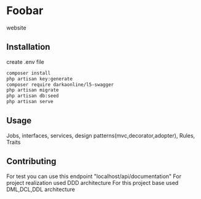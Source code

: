 # Foobar

website

## Installation

create .env file
```bash
composer install
php artisan key:generate
composer require darkaonline/l5-swagger
php artisan migrate
php artisan db:seed
php artisan serve
```

## Usage
Jobs, interfaces, services, design patterns(mvc,decorator,adopter), Rules, Traits

## Contributing
For test you can use this endpoint "localhost/api/documentation" 
For project realization used DDD architecture
For this project base used DML,DCL,DDL architecture 





